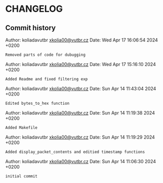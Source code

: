 # CHANGELOG

## Commit history

Author: koliadavutbr <xkolia00@vutbr.cz>
Date:   Wed Apr 17 16:06:54 2024 +0200

    Removed parts of code for dubugging

Author: koliadavutbr <xkolia00@vutbr.cz>
Date:   Wed Apr 17 15:16:10 2024 +0200

    Added Readme and fixed filtering exp

Author: koliadavutbr <xkolia00@vutbr.cz>
Date:   Sun Apr 14 11:43:04 2024 +0200

    Edited bytes_to_hex function

Author: koliadavutbr <xkolia00@vutbr.cz>
Date:   Sun Apr 14 11:19:38 2024 +0200

    Added Makefile

Author: koliadavutbr <xkolia00@vutbr.cz>
Date:   Sun Apr 14 11:19:29 2024 +0200

    Added display_packet_contents and editied timestamp functions

Author: koliadavutbr <xkolia00@vutbr.cz>
Date:   Sun Apr 14 11:06:30 2024 +0200

    initial commit